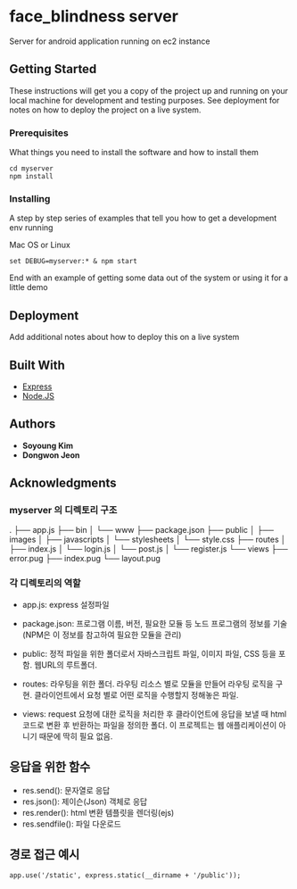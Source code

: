# face_blindness server

Server for android application running on ec2 instance

## Getting Started

These instructions will get you a copy of the project up and running on your local machine for development and testing purposes. See deployment for notes on how to deploy the project on a live system.

### Prerequisites

What things you need to install the software and how to install them

```
cd myserver
npm install
```

### Installing

A step by step series of examples that tell you how to get a development env running

Mac OS or Linux

```
set DEBUG=myserver:* & npm start
```

End with an example of getting some data out of the system or using it for a little demo


## Deployment

Add additional notes about how to deploy this on a live system

## Built With

* [Express](https://expressjs.com) 
* [Node.JS](https://nodejs.org/)

## Authors

* **Soyoung Kim** 
* **Dongwon Jeon** 

## Acknowledgments

### myserver 의 디렉토리 구조

.
├── app.js
├── bin
│   └── www
├── package.json
├── public
│   ├── images
│   ├── javascripts
│   └── stylesheets
│       └── style.css
├── routes
│   ├── index.js
│   └── login.js
│   └── post.js
│   └── register.js
└── views
    ├── error.pug
    ├── index.pug
    └── layout.pug

### 각 디렉토리의 역할

*  app.js: express 설정파일

*  package.json: 프로그램 이름, 버전, 필요한 모듈 등 노드 프로그램의 정보를 기술 (NPM은 이 정보를 참고하여 필요한 모듈을 관리)

*  public: 정적 파일을 위한 폴더로서 자바스크립트 파일, 이미지 파일, CSS 등을 포함. 웹URL의 루트폴더. 

*  routes: 라우팅을 위한 폴더. 라우팅 리소스 별로 모듈을 만들어 라우팅 로직을 구현. 클라이언트에서 요청 별로 어떤 로직을 수행할지 정해놓은 파일.

*  views: request 요청에 대한 로직을 처리한 후 클라이언트에 응답을 보낼 때 html 코드로 변환 후 반환하는 파일을 정의한 폴더. 이 프로젝트는 웹 애플리케이션이 아니기 때문에 딱히 필요 없음.

## 응답을 위한 함수

*  res.send(): 문자열로 응답
*  res.json(): 제이슨(Json) 객체로 응답
*  res.render():  html 변환 템플릿을 렌더링(ejs)
*  res.sendfile(): 파일 다운로드

## 경로 접근 예시

`app.use('/static', express.static(__dirname + '/public'));`